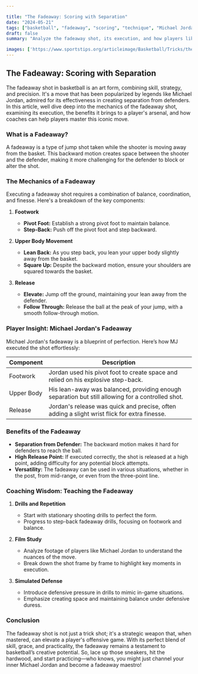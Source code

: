 ```yaml
---

title: "The Fadeaway: Scoring with Separation"
date: "2024-05-21"
tags: ["basketball", "fadeaway", "scoring", "technique", "Michael Jordan", "coaching tips", "player knowledge", "NBA", "skills"]
draft: false
summary: "Analyze the fadeaway shot, its execution, and how players like Michael Jordan used it to score over defenders with ease and elegance."

images: ['https://www.sportstips.org/articleimage/Basketball/Tricks/the_fadeaway_scoring_with_separation.webp']
---
```


## The Fadeaway: Scoring with Separation

The fadeaway shot in basketball is an art form, combining skill, strategy, and precision. It's a move that has been popularized by legends like Michael Jordan, admired for its effectiveness in creating separation from defenders. In this article, well dive deep into the mechanics of the fadeaway shot, examining its execution, the benefits it brings to a player's arsenal, and how coaches can help players master this iconic move.

### What is a Fadeaway?

A fadeaway is a type of jump shot taken while the shooter is moving away from the basket. This backward motion creates space between the shooter and the defender, making it more challenging for the defender to block or alter the shot.

### The Mechanics of a Fadeaway

Executing a fadeaway shot requires a combination of balance, coordination, and finesse. Here's a breakdown of the key components:

1. **Footwork**
    - **Pivot Foot:** Establish a strong pivot foot to maintain balance.
    - **Step-Back:** Push off the pivot foot and step backward.

2. **Upper Body Movement**
    - **Lean Back:** As you step back, you lean your upper body slightly away from the basket.
    - **Square Up:** Despite the backward motion, ensure your shoulders are squared towards the basket.

3. **Release**
    - **Elevate:** Jump off the ground, maintaining your lean away from the defender.
    - **Follow Through:** Release the ball at the peak of your jump, with a smooth follow-through motion.

### Player Insight: Michael Jordan's Fadeaway

Michael Jordan's fadeaway is a blueprint of perfection. Here’s how MJ executed the shot effortlessly:

| Component       | Description                                                                                  |
|-----------------|----------------------------------------------------------------------------------------------|
| Footwork        | Jordan used his pivot foot to create space and relied on his explosive step-back.             |
| Upper Body      | His lean-away was balanced, providing enough separation but still allowing for a controlled shot. |
| Release         | Jordan's release was quick and precise, often adding a slight wrist flick for extra finesse.  |

### Benefits of the Fadeaway

- **Separation from Defender:** The backward motion makes it hard for defenders to reach the ball.
- **High Release Point:** If executed correctly, the shot is released at a high point, adding difficulty for any potential block attempts.
- **Versatility:** The fadeaway can be used in various situations, whether in the post, from mid-range, or even from the three-point line.

### Coaching Wisdom: Teaching the Fadeaway

1. **Drills and Repetition**
    - Start with stationary shooting drills to perfect the form.
    - Progress to step-back fadeaway drills, focusing on footwork and balance.

2. **Film Study**
    - Analyze footage of players like Michael Jordan to understand the nuances of the move.
    - Break down the shot frame by frame to highlight key moments in execution.

3. **Simulated Defense**
    - Introduce defensive pressure in drills to mimic in-game situations.
    - Emphasize creating space and maintaining balance under defensive duress.

### Conclusion

The fadeaway shot is not just a trick shot; it's a strategic weapon that, when mastered, can elevate a player's offensive game. With its perfect blend of skill, grace, and practicality, the fadeaway remains a testament to basketball’s creative potential. So, lace up those sneakers, hit the hardwood, and start practicing—who knows, you might just channel your inner Michael Jordan and become a fadeaway maestro!
